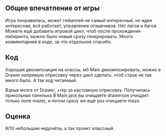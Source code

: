 ## Общее впечатление от игры
Игра понравилась, может геймплей не самый интересный, но идея интересная, всё работает, управление отзывчивое. Нет лагов и багов
Можете ещё добавить игровой цикл, чтоб после прохождения лабиринта, можно было новый сразу генерировать.
Много комментариев в коде, за что отдельное спасибо.

## Код
Хорошая декомпозиция на классы, мб Main декомпозировать, можно в Drawer напрямую отрисовку через цикл сделать,
чтоб строк не так много было.
А так код читаемый.

Взрыв мозга от Drawer, +rep за кастомную отрисовку. Получилась прикольная панелька
В Main.jack вы очищаете drawer(он очищает только поле maze), и потом сразу же ещё раз очищаете maze.


## Оценка
9/10
небольшие недочёты, а так проект классный
